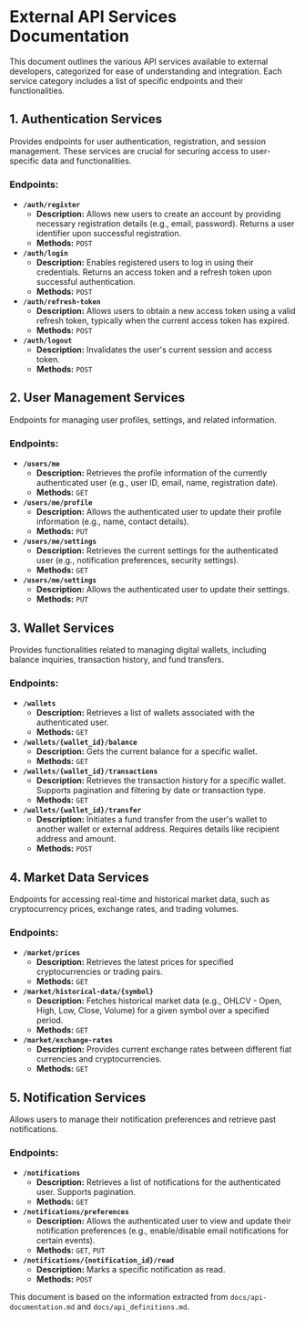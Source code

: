 # External API Services Documentation

This document outlines the various API services available to external developers, categorized for ease of understanding and integration. Each service category includes a list of specific endpoints and their functionalities.

## 1. Authentication Services

Provides endpoints for user authentication, registration, and session management. These services are crucial for securing access to user-specific data and functionalities.

### Endpoints:

*   **`/auth/register`**
    *   **Description:** Allows new users to create an account by providing necessary registration details (e.g., email, password). Returns a user identifier upon successful registration.
    *   **Methods:** `POST`
*   **`/auth/login`**
    *   **Description:** Enables registered users to log in using their credentials. Returns an access token and a refresh token upon successful authentication.
    *   **Methods:** `POST`
*   **`/auth/refresh-token`**
    *   **Description:** Allows users to obtain a new access token using a valid refresh token, typically when the current access token has expired.
    *   **Methods:** `POST`
*   **`/auth/logout`**
    *   **Description:** Invalidates the user's current session and access token.
    *   **Methods:** `POST`

## 2. User Management Services

Endpoints for managing user profiles, settings, and related information.

### Endpoints:

*   **`/users/me`**
    *   **Description:** Retrieves the profile information of the currently authenticated user (e.g., user ID, email, name, registration date).
    *   **Methods:** `GET`
*   **`/users/me/profile`**
    *   **Description:** Allows the authenticated user to update their profile information (e.g., name, contact details).
    *   **Methods:** `PUT`
*   **`/users/me/settings`**
    *   **Description:** Retrieves the current settings for the authenticated user (e.g., notification preferences, security settings).
    *   **Methods:** `GET`
*   **`/users/me/settings`**
    *   **Description:** Allows the authenticated user to update their settings.
    *   **Methods:** `PUT`

## 3. Wallet Services

Provides functionalities related to managing digital wallets, including balance inquiries, transaction history, and fund transfers.

### Endpoints:

*   **`/wallets`**
    *   **Description:** Retrieves a list of wallets associated with the authenticated user.
    *   **Methods:** `GET`
*   **`/wallets/{wallet_id}/balance`**
    *   **Description:** Gets the current balance for a specific wallet.
    *   **Methods:** `GET`
*   **`/wallets/{wallet_id}/transactions`**
    *   **Description:** Retrieves the transaction history for a specific wallet. Supports pagination and filtering by date or transaction type.
    *   **Methods:** `GET`
*   **`/wallets/{wallet_id}/transfer`**
    *   **Description:** Initiates a fund transfer from the user's wallet to another wallet or external address. Requires details like recipient address and amount.
    *   **Methods:** `POST`

## 4. Market Data Services

Endpoints for accessing real-time and historical market data, such as cryptocurrency prices, exchange rates, and trading volumes.

### Endpoints:

*   **`/market/prices`**
    *   **Description:** Retrieves the latest prices for specified cryptocurrencies or trading pairs.
    *   **Methods:** `GET`
*   **`/market/historical-data/{symbol}`**
    *   **Description:** Fetches historical market data (e.g., OHLCV - Open, High, Low, Close, Volume) for a given symbol over a specified period.
    *   **Methods:** `GET`
*   **`/market/exchange-rates`**
    *   **Description:** Provides current exchange rates between different fiat currencies and cryptocurrencies.
    *   **Methods:** `GET`

## 5. Notification Services

Allows users to manage their notification preferences and retrieve past notifications.

### Endpoints:

*   **`/notifications`**
    *   **Description:** Retrieves a list of notifications for the authenticated user. Supports pagination.
    *   **Methods:** `GET`
*   **`/notifications/preferences`**
    *   **Description:** Allows the authenticated user to view and update their notification preferences (e.g., enable/disable email notifications for certain events).
    *   **Methods:** `GET`, `PUT`
*   **`/notifications/{notification_id}/read`**
    *   **Description:** Marks a specific notification as read.
    *   **Methods:** `POST`

This document is based on the information extracted from `docs/api-documentation.md` and `docs/api_definitions.md`.
